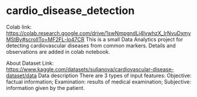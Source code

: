 # cardio_disease_detection
Colab link: https://colab.research.google.com/drive/1swNmpgndLj4IvwhzX_IrNvuDxmyMStBy#scrollTo=MF2FL-lo47CR
This is a small Data Analytics project for detecting cardiovascular diseases from common markers. Details and observations are added in colab notebook.

About Dataset
Link: https://www.kaggle.com/datasets/sulianova/cardiovascular-disease-dataset/data
Data description
There are 3 types of input features:
Objective: factual information;
Examination: results of medical examination;
Subjective: information given by the patient.
